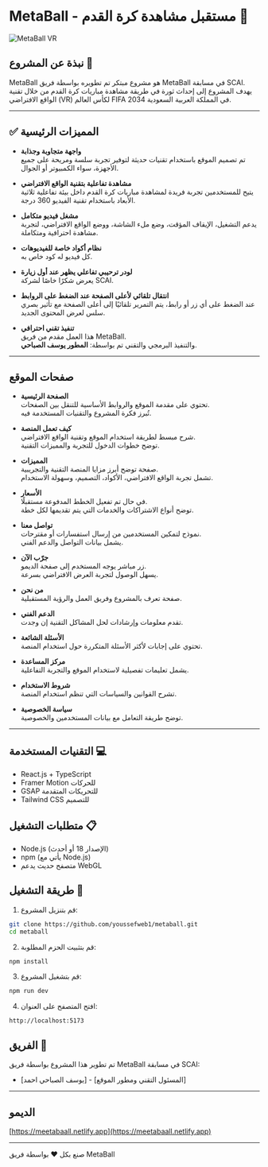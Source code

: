 

# MetaBall - مستقبل مشاهدة كرة القدم 🚀

![MetaBall VR](https://images.unsplash.com/photo-1522778119026-d647f0596c20?auto=format&fit=crop&q=80)

## نبذة عن المشروع 🎯

MetaBall هو مشروع مبتكر تم تطويره بواسطة فريق MetaBall في مسابقة SCAI. يهدف المشروع إلى إحداث ثورة في طريقة مشاهدة مباريات كرة القدم من خلال تقنية الواقع الافتراضي (VR) لكأس العالم FIFA 2034 في المملكة العربية السعودية.

---

## ✅ المميزات الرئيسية

- **واجهة متجاوبة وجذابة**  
تم تصميم الموقع باستخدام تقنيات حديثة لتوفير تجربة سلسة ومريحة على جميع الأجهزة، سواء الكمبيوتر أو الجوال.

- **مشاهدة تفاعلية بتقنية الواقع الافتراضي**  
يتيح للمستخدمين تجربة فريدة لمشاهدة مباريات كرة القدم داخل بيئة تفاعلية ثلاثية الأبعاد باستخدام تقنية الفيديو 360 درجة.

- **مشغل فيديو متكامل**  
يدعم التشغيل، الإيقاف المؤقت، وضع ملء الشاشة، ووضع الواقع الافتراضي، لتجربة مشاهدة احترافية ومتكاملة.

- **نظام أكواد خاصة للفيديوهات**  
كل فيديو له كود خاص به.

- **لودر ترحيبي تفاعلي يظهر عند أول زيارة**  
يعرض شكرًا خاصًا لشركة SCAI.

- **انتقال تلقائي لأعلى الصفحة عند الضغط على الروابط**  
عند الضغط على أي زر أو رابط، يتم التمرير تلقائيًا إلى أعلى الصفحة مع تأثير بصري سلس لعرض المحتوى الجديد.

- **تنفيذ تقني احترافي**  
هذا العمل مقدم من فريق MetaBall.  
والتنفيذ البرمجي والتقني تم بواسطة: **المطور يوسف الصباحي**.

---

## صفحات الموقع

- **الصفحة الرئيسية**  
تحتوي على مقدمة الموقع والروابط الأساسية للتنقل بين الصفحات.  
تُبرز فكرة المشروع والتقنيات المستخدمة فيه.

- **كيف تعمل المنصة**  
شرح مبسط لطريقة استخدام الموقع وتقنية الواقع الافتراضي.  
توضح خطوات الدخول للتجربة والمميزات التقنية.

- **المميزات**  
صفحة توضح أبرز مزايا المنصة التقنية والتجريبية.  
تشمل تجربة الواقع الافتراضي، الأكواد، التصميم، وسهولة الاستخدام.

- **الأسعار**  
في حال تم تفعيل الخطط المدفوعة مستقبلًا.  
توضح أنواع الاشتراكات والخدمات التي يتم تقديمها لكل خطة.

- **تواصل معنا**  
نموذج لتمكين المستخدمين من إرسال استفسارات أو مقترحات.  
يشمل بيانات التواصل والدعم الفني.

- **جرّب الآن**  
زر مباشر يوجه المستخدم إلى صفحة الديمو.  
يسهل الوصول لتجربة العرض الافتراضي بسرعة.

- **من نحن**  
صفحة تعرف بالمشروع وفريق العمل والرؤية المستقبلية.

- **الدعم الفني**  
تقدم معلومات وإرشادات لحل المشاكل التقنية إن وجدت.

- **الأسئلة الشائعة**  
تحتوي على إجابات لأكثر الأسئلة المتكررة حول استخدام المنصة.

- **مركز المساعدة**  
يشمل تعليمات تفصيلية لاستخدام الموقع والتجربة التفاعلية.

- **شروط الاستخدام**  
تشرح القوانين والسياسات التي تنظم استخدام المنصة.

- **سياسة الخصوصية**  
توضح طريقة التعامل مع بيانات المستخدمين والخصوصية.

---

## التقنيات المستخدمة 💻

- React.js + TypeScript
- Framer Motion للحركات
- GSAP للتحريكات المتقدمة
- Tailwind CSS للتصميم

## متطلبات التشغيل 📋

- Node.js (الإصدار 18 أو أحدث)
- npm (يأتي مع Node.js)
- متصفح حديث يدعم WebGL

## طريقة التشغيل 🚀

1. قم بتنزيل المشروع:
```bash
git clone https://github.com/youssefweb1/metaball.git
cd metaball
```

2. قم بتثبيت الحزم المطلوبة:
```bash
npm install
```

3. قم بتشغيل المشروع:
```bash
npm run dev
```

4. افتح المتصفح على العنوان:
```
http://localhost:5173
```

## الفريق 👥

تم تطوير هذا المشروع بواسطة فريق MetaBall في مسابقة SCAI:
- [يوسف الصباحي احمد] - [المسئول التقني ومطور الموقع]

---

## الديمو 
[https://meetabaall.netlify.app](https://meetabaall.netlify.app)

---

صنع بكل ❤️ بواسطة فريق MetaBall
